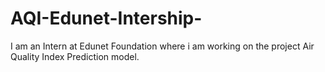 # AQI-Edunet-Intership-
I am an Intern at Edunet Foundation where i am working on the project Air Quality Index Prediction model.
